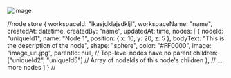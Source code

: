 ![image](https://github.com/huscongao1692003/VirtualSphere-DEV/assets/72685335/b4dad726-d166-4f48-9833-a0a2ee24fb09)

//node store
{
  workspaceId: "lkasjdklajsdkljl",
  workspaceName: "name",
  createdAt: datetime, 
  createdBy: "name",
  updatedAt: time, 
  nodes: [
    {
      nodeId: "uniqueId1", 
      name: "Node 1",
      position: {
        x: 10,
        y: 20,
        z: 5
      },
      bodyText: "This is the description of the node",
      shape: "sphere", 
      color: "#FF0000", 
      image: "image_url.jpg", 
      parentId: null, // Top-level nodes have no parent
      children: ["uniqueId2", "uniqueId5"] // Array of nodeIds of this node's children
    },
    // ... more nodes
  ]
}
//
